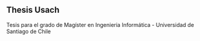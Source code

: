 Thesis Usach
---
Tesis para el grado de Magíster en Ingenieria Informática - Universidad de Santiago de Chile